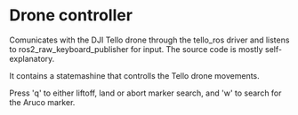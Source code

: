 # Drone controller

Comunicates with the DJI Tello drone through the tello_ros driver and listens to ros2_raw_keyboard_publisher for input. The source code is mostly self-explanatory.

It contains a statemashine that controlls the Tello drone movements.

Press 'q' to either liftoff, land or abort marker search, and 'w' to search for the Aruco marker.
